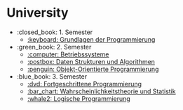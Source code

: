 # University

<ul>
    <li>:closed_book: 1. Semester
        <ul>
            <li>
                <a href="https://github.com/funkycitizen24/Grundlagen-der-Progra">
                    :keyboard: Grundlagen der Programmierung
                </a>
            </li>
        </ul>
    </li>
    <li>:green_book: 2. Semester
        <ul>
            <li>
                <a href="">
                    :computer: Betriebssysteme
                </a>
            </li>
        </ul>
        <ul>
            <li>
                <a href="">
                    :postbox: Daten Strukturen und Algorithmen
                </a>
            </li>
        </ul>
        <ul>
            <li>
                <a href="">
                    :penguin: Objekt-Orientierte Programmierung
                </a>
            </li>
        </ul>
    </li>
    <li>:blue_book: 3. Semester
        <ul>
            <li>
                <a href="">
                    :dvd: Fortgeschrittene Programmierung
                </a>
            </li>
            <li>
                <a href="">
                    :bar_chart: Wahrscheinlichkeitstheorie und Statistik
                </a>
            </li>
            <li>
                <a href="">
                   :whale2: Logische Programmierung
                </a>
            </li>
        </ul>
    </li>
</ul>
